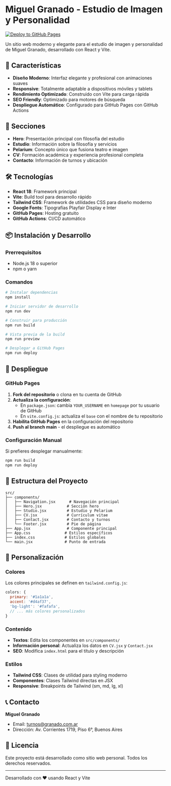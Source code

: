 # Miguel Granado - Estudio de Imagen y Personalidad

[![Deploy to GitHub Pages](https://github.com/username/pagina-ale/workflows/Deploy%20to%20GitHub%20Pages/badge.svg)](https://github.com/username/pagina-ale/actions)

Un sitio web moderno y elegante para el estudio de imagen y personalidad de Miguel Granado, desarrollado con React y Vite.

## 🌟 Características

- **Diseño Moderno**: Interfaz elegante y profesional con animaciones suaves
- **Responsive**: Totalmente adaptable a dispositivos móviles y tablets
- **Rendimiento Optimizado**: Construido con Vite para carga rápida
- **SEO Friendly**: Optimizado para motores de búsqueda
- **Despliegue Automático**: Configurado para GitHub Pages con GitHub Actions

## 🚀 Secciones

- **Hero**: Presentación principal con filosofía del estudio
- **Estudio**: Información sobre la filosofía y servicios
- **Pelarium**: Concepto único que fusiona teatro e imagen
- **CV**: Formación académica y experiencia profesional completa
- **Contacto**: Información de turnos y ubicación

## 🛠️ Tecnologías

- **React 18**: Framework principal
- **Vite**: Build tool para desarrollo rápido
- **Tailwind CSS**: Framework de utilidades CSS para diseño moderno
- **Google Fonts**: Tipografías Playfair Display e Inter
- **GitHub Pages**: Hosting gratuito
- **GitHub Actions**: CI/CD automático

## 📦 Instalación y Desarrollo

### Prerrequisitos
- Node.js 18 o superior
- npm o yarn

### Comandos

```bash
# Instalar dependencias
npm install

# Iniciar servidor de desarrollo
npm run dev

# Construir para producción
npm run build

# Vista previa de la build
npm run preview

# Desplegar a GitHub Pages
npm run deploy
```

## 🚀 Despliegue

### GitHub Pages

1. **Fork del repositorio** o clona en tu cuenta de GitHub
2. **Actualiza la configuración**:
   - En `package.json`: cambia `YOUR_USERNAME` en `homepage` por tu usuario de GitHub
   - En `vite.config.js`: actualiza el `base` con el nombre de tu repositorio
3. **Habilita GitHub Pages** en la configuración del repositorio
4. **Push al branch main** - el despliegue es automático

### Configuración Manual

Si prefieres desplegar manualmente:

```bash
npm run build
npm run deploy
```

## 📁 Estructura del Proyecto

```
src/
├── components/
│   ├── Navigation.jsx      # Navegación principal
│   ├── Hero.jsx           # Sección hero
│   ├── Studio.jsx         # Estudio y Pelarium
│   ├── CV.jsx             # Currículum vitae
│   ├── Contact.jsx        # Contacto y turnos
│   └── Footer.jsx         # Pie de página
├── App.jsx                # Componente principal
├── App.css               # Estilos específicos
├── index.css             # Estilos globales
└── main.jsx              # Punto de entrada
```

## 🎨 Personalización

### Colores
Los colores principales se definen en `tailwind.config.js`:

```javascript
colors: {
  primary: '#1a1a1a',
  accent: '#d4af37',
  'bg-light': '#fafafa',
  // ... más colores personalizados
}
```

### Contenido
- **Textos**: Edita los componentes en `src/components/`
- **Información personal**: Actualiza los datos en `CV.jsx` y `Contact.jsx`
- **SEO**: Modifica `index.html` para el título y descripción

### Estilos
- **Tailwind CSS**: Clases de utilidad para styling moderno
- **Componentes**: Clases Tailwind directas en JSX
- **Responsive**: Breakpoints de Tailwind (sm, md, lg, xl)

## 📞 Contacto

**Miguel Granado**
- Email: turnos@granado.com.ar
- Dirección: Av. Corrientes 1719, Piso 6°, Buenos Aires

## 📄 Licencia

Este proyecto está desarrollado como sitio web personal. Todos los derechos reservados.

---

Desarrollado con ❤️ usando React y Vite 
